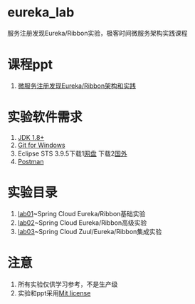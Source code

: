 # eureka_lab

服务注册发现Eureka/Ribbon实验，极客时间微服务架构实践课程

# 课程ppt

1. [微服务注册发现Eureka/Ribbon架构和实践](ppt/微服务注册发现Eureka_Ribbon架构和实践.pdf)

# 实验软件需求

1. [JDK 1.8+](http://www.oracle.com/technetwork/java/javase/downloads/jdk8-downloads-2133151.html)
2. [Git for Windows](https://gitforwindows.org/)
3. Eclipse STS 3.9.5下载1[网盘](https://pan.baidu.com/s/1xqy4G_r9N24WODBBuGlIog) 下载2[国外](https://spring.io/tools)
4. [Postman](https://www.getpostman.com/)

# 实验目录

1. [lab01](lab01)~Spring Cloud Eureka/Ribbon基础实验
2. [lab02](lab02)~Spring Cloud Eureka/Ribbon高级实验
3. [lab03](lab03)~Spring Cloud Zuul/Eureka/Ribbon集成实验

# 注意

1. 所有实验仅供学习参考，不是生产级
2. 实验和ppt采用[Mit license](LICENSE)
